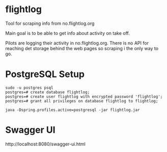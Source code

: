# flightlog
Tool for scraping info from no.flightlog.org  

Main goal is to be able to get info about activity on take off.

Pilots are logging their activity in no.flightlog.org. There is no API for 
reaching det storage behind the web pages so scraping i the only  way to go.

# PostgreSQL Setup

```
sudo -u postgres psql
postgres=# create database flightlog;
postgres=# create user flightlog with encrypted password 'flightlog';
postgres=# grant all privileges on database flightlog to flightlog;
```

```
java -Dspring.profiles.active=postgresql -jar flightlog.jar
```

# Swagger UI

http://localhost:8080/swagger-ui.html
